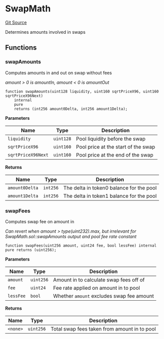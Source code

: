 # SwapMath
[Git Source](https://github.com/MarginalProtocol/v1-core/blob/4dcf410464dd1b73aaabe9fa06bd3450c672d3b9/contracts/libraries/SwapMath.sol)

Determines amounts involved in swaps


## Functions
### swapAmounts

Computes amounts in and out on swap without fees

*amount > 0 is amountIn, amount < 0 is amountOut*


```solidity
function swapAmounts(uint128 liquidity, uint160 sqrtPriceX96, uint160 sqrtPriceX96Next)
    internal
    pure
    returns (int256 amount0Delta, int256 amount1Delta);
```
**Parameters**

|Name|Type|Description|
|----|----|-----------|
|`liquidity`|`uint128`|Pool liquidity before the swap|
|`sqrtPriceX96`|`uint160`|Pool price at the start of the swap|
|`sqrtPriceX96Next`|`uint160`|Pool price at the end of the swap|

**Returns**

|Name|Type|Description|
|----|----|-----------|
|`amount0Delta`|`int256`|The delta in token0 balance for the pool|
|`amount1Delta`|`int256`|The delta in token1 balance for the pool|


### swapFees

Computes swap fee on amount in

*Can revert when amount > type(uint232).max, but irrelevant for SwapMath.sol::swapAmounts output and pool fee rate constant*


```solidity
function swapFees(uint256 amount, uint24 fee, bool lessFee) internal pure returns (uint256);
```
**Parameters**

|Name|Type|Description|
|----|----|-----------|
|`amount`|`uint256`|Amount in to calculate swap fees off of|
|`fee`|`uint24`|Fee rate applied on amount in to pool|
|`lessFee`|`bool`|Whether `amount` excludes swap fee amount|

**Returns**

|Name|Type|Description|
|----|----|-----------|
|`<none>`|`uint256`|Total swap fees taken from amount in to pool|


